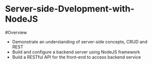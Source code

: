 # Server-side-Dvelopment-with-NodeJS
#Overview
- Demonstrate an understanding of server-side concepts, CRUD and REST
- Build and configure a backend server using NodeJS framework
- Build a RESTful API for the front-end to access backend service
